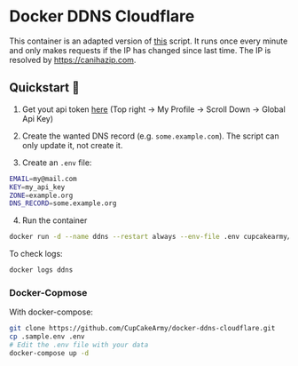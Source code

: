 # Docker DDNS Cloudflare
This container is an adapted version of [this](https://gist.github.com/benkulbertis/fff10759c2391b6618dd) script. It runs once every minute and only makes requests if the IP has changed since last time. The IP is resolved by https://canihazip.com.

## Quickstart 🚀

1. Get yout api token [here](https://dash.cloudflare.com/) (Top right -> My Profile -> Scroll Down -> Global Api Key)

2. Create the wanted DNS record (e.g. `some.example.com`). The script can only update it, not create it.

3. Create an `.env` file:

```bash
EMAIL=my@mail.com
KEY=my_api_key
ZONE=example.org
DNS_RECORD=some.example.org
```

4. Run the container

```bash
docker run -d --name ddns --restart always --env-file .env cupcakearmy/ddns-cloudflare
```

To check logs: 

```bash
docker logs ddns
```

### Docker-Copmose

With docker-compose:

```bash
git clone https://github.com/CupCakeArmy/docker-ddns-cloudflare.git
cp .sample.env .env
# Edit the .env file with your data
docker-compose up -d
```
